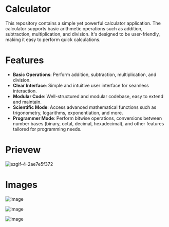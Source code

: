 # Calculator
This repository contains a simple yet powerful calculator application. The calculator supports basic arithmetic operations such as addition, subtraction, multiplication, and division. It's designed to be user-friendly, making it easy to perform quick calculations.


# Features

-  **Basic Operations**: Perform addition, subtraction, multiplication, and division.
-  **Clear Interface**: Simple and intuitive user interface for seamless interaction.
-  **Modular Code**: Well-structured and modular codebase, easy to extend and maintain.
-  **Scientific Mode**: Access advanced mathematical functions such as trigonometry, logarithms, exponentiation, and more.
-  **Programmer Mode**: Perform bitwise operations, conversions between number bases (binary, octal, decimal, hexadecimal), and other features tailored for 
   programming needs.

# Prievew
![ezgif-4-2ae7e5f372](https://github.com/user-attachments/assets/9609da3c-71b9-4fe6-a1f2-8ade1d1dc841)

# Images
![image](https://github.com/user-attachments/assets/b82d3580-a6a6-4766-a444-019154b9d2d7)


![image](https://github.com/user-attachments/assets/cac6b2f0-a23c-4967-8788-c8eab39b1f8a)


![image](https://github.com/user-attachments/assets/119b27c1-8076-4f92-a580-b429d4c9d6cc)





